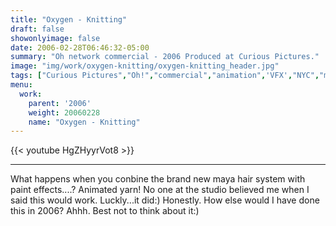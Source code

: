 ```yaml
---
title: "Oxygen - Knitting"
draft: false
showonlyimage: false
date: 2006-02-28T06:46:32-05:00
summary: "Oh network commercial - 2006 Produced at Curious Pictures."
image: "img/work/oxygen-knitting/oxygen-knitting_header.jpg"
tags: ["Curious Pictures","Oh!","commercial","animation",'VFX',"NYC","maya","paint effects","aftereffects"]
menu:
  work:
    parent: '2006'
    weight: 20060228
    name: "Oxygen - Knitting"
---
```


{{< youtube HgZHyyrVot8 >}}

---


What happens when you conbine the brand new maya hair system with paint effects....? Animated yarn! No one at the studio believed me when I said this would work. Luckly...it did:) Honestly. How else would I have done this in 2006? Ahhh. Best not to think about it:)
